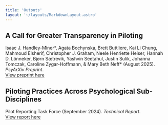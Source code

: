```yaml
---
title: 'Outputs'
layout: '~/layouts/MarkdownLayout.astro'
---
```


## A Call for Greater Transparency in Piloting
Isaac J. Handley-Miner*, Agata Bochynska, Brett Buttliere, Kai Li Chung, Mahmoud Elsherif, Christopher J. Graham, Neele Henriette Heiser, Hannah D. Lönneker, Bjørn Sætrevik, Yashvin Seetahul, Justin Sulik, Johanna Tomczak, Caroline Zygar-Hoffmann, & Mary Beth Neff* (August 2025). _PsyArXiv Preprint_.\
[View preprint here](/A-call-for-greater-transparency-in-piloting_preprint_08.13.25.pdf)

## Piloting Practices Across Psychological Sub-Disciplines
Pilot Reporting Task Force (September 2024). _Technical Report_.\
[View report here](/pilotingTF_technical-report2024.pdf)
